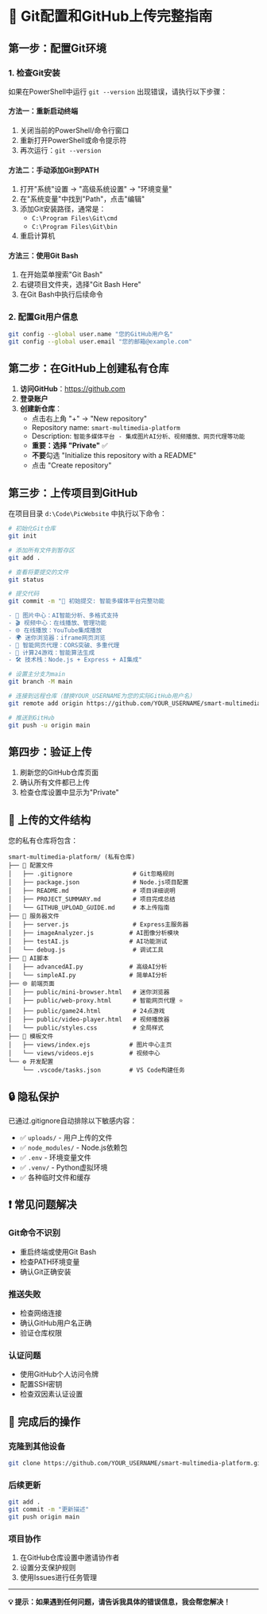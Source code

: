 # 🚀 Git配置和GitHub上传完整指南

## 第一步：配置Git环境

### 1. 检查Git安装
如果在PowerShell中运行 `git --version` 出现错误，请执行以下步骤：

#### 方法一：重新启动终端
1. 关闭当前的PowerShell/命令行窗口
2. 重新打开PowerShell或命令提示符
3. 再次运行：`git --version`

#### 方法二：手动添加Git到PATH
1. 打开"系统"设置 → "高级系统设置" → "环境变量"
2. 在"系统变量"中找到"Path"，点击"编辑"
3. 添加Git安装路径，通常是：
   - `C:\Program Files\Git\cmd`
   - `C:\Program Files\Git\bin`
4. 重启计算机

#### 方法三：使用Git Bash
1. 在开始菜单搜索"Git Bash"
2. 右键项目文件夹，选择"Git Bash Here"
3. 在Git Bash中执行后续命令

### 2. 配置Git用户信息
```bash
git config --global user.name "您的GitHub用户名"
git config --global user.email "您的邮箱@example.com"
```

## 第二步：在GitHub上创建私有仓库

1. **访问GitHub**：https://github.com
2. **登录账户**
3. **创建新仓库**：
   - 点击右上角 "+" → "New repository"
   - Repository name: `smart-multimedia-platform`
   - Description: `智能多媒体平台 - 集成图片AI分析、视频播放、网页代理等功能`
   - **重要：选择 "Private"** ✅
   - **不要**勾选 "Initialize this repository with a README"
   - 点击 "Create repository"

## 第三步：上传项目到GitHub

在项目目录 `d:\Code\PicWebsite` 中执行以下命令：

```bash
# 初始化Git仓库
git init

# 添加所有文件到暂存区
git add .

# 查看将要提交的文件
git status

# 提交代码
git commit -m "🎯 初始提交: 智能多媒体平台完整功能

- 📸 图片中心：AI智能分析、多格式支持
- 🎬 视频中心：在线播放、管理功能  
- 🌐 在线播放：YouTube集成播放
- 🌍 迷你浏览器：iframe网页浏览
- 🔗 智能网页代理：CORS突破、多重代理
- 🎯 计算24游戏：智能算法生成
- 🛠️ 技术栈：Node.js + Express + AI集成"

# 设置主分支为main
git branch -M main

# 连接到远程仓库（替换YOUR_USERNAME为您的实际GitHub用户名）
git remote add origin https://github.com/YOUR_USERNAME/smart-multimedia-platform.git

# 推送到GitHub
git push -u origin main
```

## 第四步：验证上传

1. 刷新您的GitHub仓库页面
2. 确认所有文件都已上传
3. 检查仓库设置中显示为"Private"

## 📁 上传的文件结构

您的私有仓库将包含：

```
smart-multimedia-platform/ (私有仓库)
├── 📄 配置文件
│   ├── .gitignore                 # Git忽略规则
│   ├── package.json               # Node.js项目配置
│   ├── README.md                  # 项目详细说明
│   ├── PROJECT_SUMMARY.md         # 项目完成总结
│   └── GITHUB_UPLOAD_GUIDE.md     # 本上传指南
├── 🚀 服务器文件
│   ├── server.js                  # Express主服务器
│   ├── imageAnalyzer.js          # AI图像分析模块
│   ├── testAI.js                 # AI功能测试
│   └── debug.js                   # 调试工具
├── 🐍 AI脚本
│   ├── advancedAI.py             # 高级AI分析
│   └── simpleAI.py               # 简单AI分析
├── 🌐 前端页面
│   ├── public/mini-browser.html   # 迷你浏览器
│   ├── public/web-proxy.html      # 智能网页代理 ⭐
│   ├── public/game24.html         # 24点游戏
│   ├── public/video-player.html   # 视频播放器
│   └── public/styles.css          # 全局样式
├── 📱 模板文件
│   ├── views/index.ejs           # 图片中心主页
│   └── views/videos.ejs          # 视频中心
└── ⚙️ 开发配置
    └── .vscode/tasks.json        # VS Code构建任务
```

## 🔒 隐私保护

已通过.gitignore自动排除以下敏感内容：
- ✅ `uploads/` - 用户上传的文件
- ✅ `node_modules/` - Node.js依赖包  
- ✅ `.env` - 环境变量文件
- ✅ `.venv/` - Python虚拟环境
- ✅ 各种临时文件和缓存

## ❗ 常见问题解决

### Git命令不识别
- 重启终端或使用Git Bash
- 检查PATH环境变量
- 确认Git正确安装

### 推送失败
- 检查网络连接
- 确认GitHub用户名正确
- 验证仓库权限

### 认证问题
- 使用GitHub个人访问令牌
- 配置SSH密钥
- 检查双因素认证设置

## 🎉 完成后的操作

### 克隆到其他设备
```bash
git clone https://github.com/YOUR_USERNAME/smart-multimedia-platform.git
```

### 后续更新
```bash
git add .
git commit -m "更新描述"
git push origin main
```

### 项目协作
1. 在GitHub仓库设置中邀请协作者
2. 设置分支保护规则
3. 使用Issues进行任务管理

---

**💡 提示：如果遇到任何问题，请告诉我具体的错误信息，我会帮您解决！**
